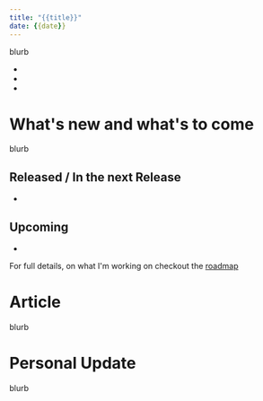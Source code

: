```yaml
---
title: "{{title}}"
date: {{date}}
---
```

blurb

- 
- 
- 

# What's new and what's to come
blurb

## Released / In the next Release
- 

## Upcoming
- 

For full details, on what I'm working on checkout the [roadmap](https://github.com/orgs/fleetingnotes/projects/1)

# Article
blurb

# Personal Update
blurb